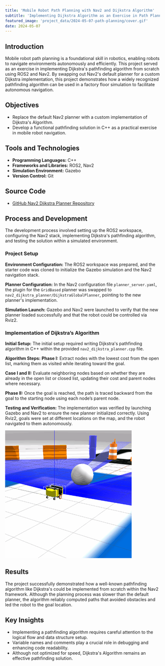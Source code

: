 ```yaml
---
title: 'Mobile Robot Path Planning with Nav2 and Dijkstra Algorithm'
subtitle: 'Implementing Dijkstra Algorithm as an Exercise in Path Planning'
featured_image: 'project_data/2024-05-07-path-planning/cover.gif'
date: 2024-05-07
---
```


## Introduction
Mobile robot path planning is a foundational skill in robotics, enabling robots to navigate environments autonomously and efficiently. This project served as an exercise in implementing Dijkstra's pathfinding algorithm from scratch using ROS2 and Nav2. By swapping out Nav2's default planner for a custom Dijkstra implementation, this project demonstrates how a widely recognized pathfinding algorithm can be used in a factory floor simulation to facilitate autonomous navigation.

## Objectives
- Replace the default Nav2 planner with a custom implementation of Dijkstra's Algorithm.
- Develop a functional pathfinding solution in C++ as a practical exercise in mobile robot navigation.

## Tools and Technologies
- **Programming Languages:** C++
- **Frameworks and Libraries:** ROS2, Nav2
- **Simulation Environment:** Gazebo
- **Version Control:** Git

## Source Code
- [GitHub Nav2 Dijkstra Planner Repository](https://github.com/MiguelSolisSegura/nav2_dijkstra_planner)

## Process and Development
The development process involved setting up the ROS2 workspace, configuring the Nav2 stack, implementing Dijkstra's pathfinding algorithm, and testing the solution within a simulated environment.

### Project Setup
**Environment Configuration:** The ROS2 workspace was prepared, and the starter code was cloned to initialize the Gazebo simulation and the Nav2 navigation stack.

**Planner Configuration:** In the Nav2 configuration file `planner_server.yaml`, the plugin for the `GridBased` planner was swapped to `nav2_dijkstra_planner/DijkstraGlobalPlanner`, pointing to the new planner's implementation.

**Simulation Launch:** Gazebo and Nav2 were launched to verify that the new planner loaded successfully and that the robot could be controlled via Rviz2.

### Implementation of Dijkstra’s Algorithm
**Initial Setup:** The initial setup required writing Dijkstra's pathfinding algorithm in C++ within the provided `nav2_dijkstra_planner.cpp` file.

**Algorithm Steps:**
**Phase I:** Extract nodes with the lowest cost from the open list, marking them as visited while iterating toward the goal.

**Case I and II:** Evaluate neighboring nodes based on whether they are already in the open list or closed list, updating their cost and parent nodes where necessary.

**Phase II:** Once the goal is reached, the path is traced backward from the goal to the starting node using each node’s parent node.

**Testing and Verification:** The implementation was verified by launching Gazebo and Nav2 to ensure the new planner initialized correctly. Using Rviz2, goals were set at different locations on the map, and the robot navigated to them autonomously.

![](/project_data/2024-05-07-path-planning/robot_nav.gif)

## Results
The project successfully demonstrated how a well-known pathfinding algorithm like Dijkstra's could be implemented from scratch within the Nav2 framework. Although the planning process was slower than the default planner, the algorithm reliably computed paths that avoided obstacles and led the robot to the goal location.

## Key Insights
- Implementing a pathfinding algorithm requires careful attention to the logical flow and data structure setup.
- Variable names and comments play a crucial role in debugging and enhancing code readability.
- Although not optimized for speed, Dijkstra's Algorithm remains an effective pathfinding solution.
